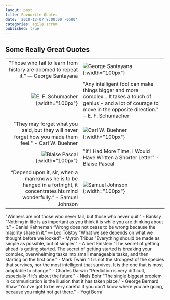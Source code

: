 ```yaml
---
layout: post
title: Favourite Quotes
date: '2018-12-07 8:00:00 -0500'
categories: agile scrum
published: true
---
```

## Some Really Great Quotes

|   |   |
| -------------: | :------------- |
| "Those who fail to learn from history are doomed to repeat it." ― George Santayana  | ![George Santayana]({{site.baseurl}}/assets/george_santayana.jpg){:width="100px"} |
| ![E. F. Schumacher]({{site.baseurl}}/assets/schumacher.jpg){:width="100px"} | "Any intelligent fool can make things bigger and more complex... It takes a touch of genius - and a lot of courage to move in the opposite direction." - E. F. Schumacher  |
| "They may forget what you said, but they will never forget how you made them feel." - Carl W. Buehner | ![Carl W. Buehner]({{site.baseurl}}/assets/buehner.jpg){:width="100px"}  |
| ![Blaise Pascal]({{site.baseurl}}/assets/blaise_pascal.jpg){:width="100px"} | "If I Had More Time, I Would Have Written a Shorter Letter" - Blaise Pascal |
| “Depend upon it, sir, when a man knows he is to be hanged in a fortnight, it concentrates his mind wonderfully.” - Samuel Johnson | ![Samuel Johnson]({{site.baseurl}}/assets/samuel_johnson.jpg){:width="100px"} |

"Winners are not those who never fail, but those who never quit." - Banksy
“Nothing in life is as important as you think it is while you are thinking about it.” - Daniel Kahneman
“Wrong does not cease to be wrong because the majority share in it.” — Leo Tolstoy
"What we see depends on what we thought before we looked" - Myron Tribus
"Everything should be made as simple as possible, but ot simpler." - Albert Einstein
“The secret of getting ahead is getting started. The secret of getting started is breaking your complex, overwhelming tasks into small manageable tasks, and then starting on the first one.” - Mark Twain
"It is not the strongest of the species that survives, nor the most intelligent that survives. It is the one that is most adaptable to change." - Charles Darwin
"Prediction is very difficult, especially if it's about the future." - Niels Bohr
"The single biggest problem in communication is the illusion that it has taken place." - George Bernard Shaw
"You've got to be very careful if you don't know where you are going, because you might not get there." - Yogi Berra
